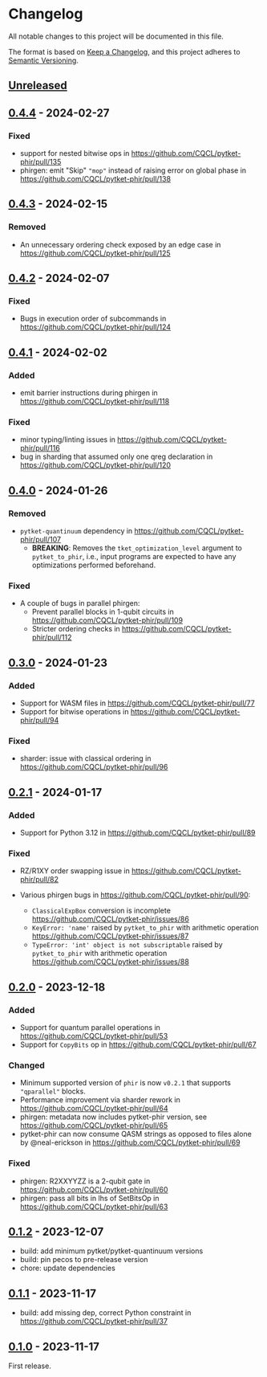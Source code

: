 # Changelog

All notable changes to this project will be documented in this file.

The format is based on [Keep a Changelog](https://keepachangelog.com/en/1.0.0/),
and this project adheres to [Semantic Versioning](https://semver.org/spec/v2.0.0.html).

## [Unreleased]

## [0.4.4] - 2024-02-27

### Fixed

* support for nested bitwise ops in https://github.com/CQCL/pytket-phir/pull/135
* phirgen: emit "Skip" `"mop"` instead of raising error on global phase in https://github.com/CQCL/pytket-phir/pull/138

## [0.4.3] - 2024-02-15

### Removed

* An unnecessary ordering check exposed by an edge case in https://github.com/CQCL/pytket-phir/pull/125

## [0.4.2] - 2024-02-07

### Fixed

* Bugs in execution order of subcommands in https://github.com/CQCL/pytket-phir/pull/124

## [0.4.1] - 2024-02-02

### Added

* emit barrier instructions during phirgen in https://github.com/CQCL/pytket-phir/pull/118

### Fixed

* minor typing/linting issues in https://github.com/CQCL/pytket-phir/pull/116
* bug in sharding that assumed only one qreg declaration in https://github.com/CQCL/pytket-phir/pull/120

## [0.4.0] - 2024-01-26

### Removed

* `pytket-quantinuum` dependency in https://github.com/CQCL/pytket-phir/pull/107
  * **BREAKING**: Removes the `tket_optimization_level` argument to `pytket_to_phir`, i.e., input programs are expected to have any optimizations performed beforehand.

### Fixed

* A couple of bugs in parallel phirgen:
  * Prevent parallel blocks in 1-qubit circuits in https://github.com/CQCL/pytket-phir/pull/109
  * Stricter ordering checks in https://github.com/CQCL/pytket-phir/pull/112

## [0.3.0] - 2024-01-23

### Added

* Support for WASM files in https://github.com/CQCL/pytket-phir/pull/77
* Support for bitwise operations in https://github.com/CQCL/pytket-phir/pull/94

### Fixed

* sharder: issue with classical ordering in https://github.com/CQCL/pytket-phir/pull/96

## [0.2.1] - 2024-01-17

### Added

* Support for Python 3.12 in https://github.com/CQCL/pytket-phir/pull/89

### Fixed

* RZ/R1XY order swapping issue in https://github.com/CQCL/pytket-phir/pull/82
* Various phirgen bugs in https://github.com/CQCL/pytket-phir/pull/90:

  * `ClassicalExpBox` conversion is incomplete https://github.com/CQCL/pytket-phir/issues/86
  * `KeyError: 'name'` raised by `pytket_to_phir` with arithmetic operation https://github.com/CQCL/pytket-phir/issues/87
  * `TypeError: 'int' object is not subscriptable` raised by `pytket_to_phir` with arithmetic operation https://github.com/CQCL/pytket-phir/issues/88

## [0.2.0] - 2023-12-18

### Added

* Support for quantum parallel operations in https://github.com/CQCL/pytket-phir/pull/53
* Support for `CopyBits` op in https://github.com/CQCL/pytket-phir/pull/67

### Changed

* Minimum supported version of `phir` is now `v0.2.1` that supports `"qparallel"` blocks.
* Performance improvement via sharder rework in https://github.com/CQCL/pytket-phir/pull/64
* phirgen: metadata now includes pytket-phir version, see https://github.com/CQCL/pytket-phir/pull/65
* pytket-phir can now consume QASM strings as opposed to files alone by @neal-erickson in https://github.com/CQCL/pytket-phir/pull/69

### Fixed

* phirgen: R2XXYYZZ is a 2-qubit gate in https://github.com/CQCL/pytket-phir/pull/60
* phirgen: pass all bits in lhs of SetBitsOp in https://github.com/CQCL/pytket-phir/pull/63

## [0.1.2] - 2023-12-07

* build: add minimum pytket/pytket-quantinuum versions
* build: pin pecos to pre-release version
* chore: update dependencies

## [0.1.1] - 2023-11-17

* build: add missing dep, correct Python constraint in https://github.com/CQCL/pytket-phir/pull/37

## [0.1.0] - 2023-11-17

First release.

[0.1.0]: https://github.com/CQCL/pytket-phir/commits/v0.1.0
[0.1.1]: https://github.com/CQCL/pytket-phir/compare/v0.1.0...v0.1.1
[0.1.2]: https://github.com/CQCL/pytket-phir/compare/v0.1.1...v0.1.2
[0.2.0]: https://github.com/CQCL/pytket-phir/compare/v0.1.2...v0.2.0
[0.2.1]: https://github.com/CQCL/pytket-phir/compare/v0.2.0...v0.2.1
[0.3.0]: https://github.com/CQCL/pytket-phir/compare/v0.2.1...v0.3.0
[0.4.0]: https://github.com/CQCL/pytket-phir/compare/v0.3.0...v0.4.0
[0.4.1]: https://github.com/CQCL/pytket-phir/compare/v0.4.0...v0.4.1
[0.4.2]: https://github.com/CQCL/pytket-phir/compare/v0.4.1...v0.4.2
[0.4.3]: https://github.com/CQCL/pytket-phir/compare/v0.4.2...v0.4.3
[0.4.4]: https://github.com/CQCL/pytket-phir/compare/v0.4.3...v0.4.4
[unreleased]: https://github.com/CQCL/pytket-phir/compare/v0.4.4...HEAD

<!-- markdownlint-configure-file {"MD024": {"siblings_only" : true}, "MD034": false} -->
